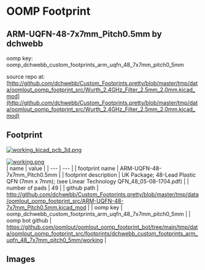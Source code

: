 # OOMP Footprint  
## ARM-UQFN-48-7x7mm_Pitch0.5mm  by dchwebb  
  
oomp key: oomp_dchwebb_custom_footprints_arm_uqfn_48_7x7mm_pitch0_5mm  
  
source repo at: [http://github.com/dchwebb/Custom_Footprints.pretty/blob/master/tmp/data/oomlout_oomp_footprint_src/Wurth_2.4GHz_Filter_2.5mm_2.0mm.kicad_mod](http://github.com/dchwebb/Custom_Footprints.pretty/blob/master/tmp/data/oomlout_oomp_footprint_src/Wurth_2.4GHz_Filter_2.5mm_2.0mm.kicad_mod)  
## Footprint  
  
[![working_kicad_pcb_3d.png](working_kicad_pcb_3d_600.png)](working_kicad_pcb_3d.png)  
  
[![working.png](working_600.png)](working.png)  
| name | value | 
| --- | --- | 
| footprint name | ARM-UQFN-48-7x7mm_Pitch0.5mm | 
| footprint description | UK Package; 48-Lead Plastic QFN (7mm x 7mm); (see Linear Technology QFN_48_05-08-1704.pdf) | 
| number of pads | 49 | 
| github path | http://github.com/dchwebb/Custom_Footprints.pretty/blob/master/tmp/data/oomlout_oomp_footprint_src/ARM-UQFN-48-7x7mm_Pitch0.5mm.kicad_mod | 
| oomp key | oomp_dchwebb_custom_footprints_arm_uqfn_48_7x7mm_pitch0_5mm | 
| oomp bot github | https://github.com/oomlout/oomlout_oomp_footprint_bot/tree/main/tmp/data/oomlout_oomp_footprint_src/footprints/dchwebb_custom_footprints_arm_uqfn_48_7x7mm_pitch0_5mm/working | 
## Images  

